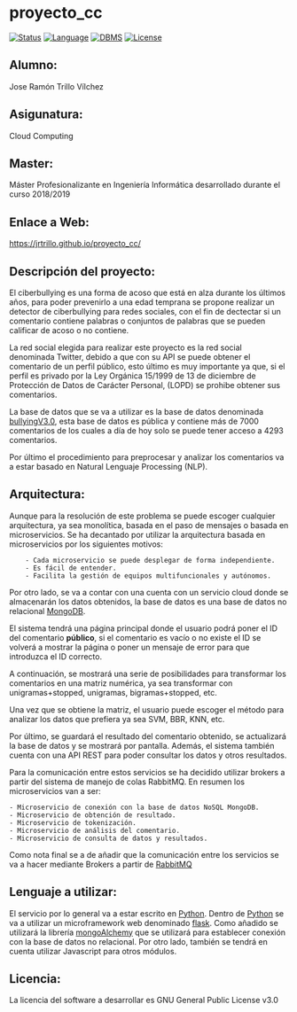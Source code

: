 # proyecto_cc

[![Status](https://img.shields.io/badge/Status-Documenting-green.svg)](https://github.com/jrtrillo/proyecto_cc/blob/master/README.md)
[![Language](https://img.shields.io/badge/Language-Python-blue.svg)](https://www.python.org/)
[![DBMS](https://img.shields.io/badge/DBMS-MongoDB-orange.svg)](https://www.mongodb.com/es)
[![License](https://img.shields.io/badge/License-GPL-red.svg)](https://github.com/jrtrillo/proyecto_cc/blob/master/LICENSE)

## Alumno:
Jose Ramón Trillo Vílchez

## Asigunatura: 
Cloud Computing

## Master: 
Máster Profesionalizante en Ingeniería Informática desarrollado durante el curso 2018/2019

## Enlace a Web: 
https://jrtrillo.github.io/proyecto_cc/

## Descripción del proyecto:
El ciberbullying es una forma de acoso que está en alza durante los últimos años, para poder prevenirlo a una edad temprana se propone realizar un detector de ciberbullying para redes sociales, con el fin de dectectar si un comentario contiene palabras o conjuntos de palabras que se pueden calificar de acoso o no contiene.

La red social elegida para realizar este proyecto es la red social denominada Twitter, debido a que con su API se puede obtener el comentario de un perfil público, esto último es muy importante ya que, si el perfil es privado por la Ley Orgánica 15/1999 de 13 de diciembre de Protección de Datos de Carácter Personal, (LOPD) se prohibe obtener sus comentarios.

La base de datos que se va a utilizar es la base de datos denominada  [bullyingV3.0](http://research.cs.wisc.edu/bullying/data.html), esta base de datos es pública y contiene más de 7000 comentarios de los cuales a día de hoy solo se puede tener acceso a 4293 comentarios.

Por último el procedimiento para preprocesar y analizar los comentarios va a estar basado en Natural Lenguaje Processing (NLP).

## Arquitectura: 
Aunque para la resolución de este problema se puede escoger cualquier arquitectura, ya sea monolítica, basada en el paso de mensajes o basada en microservicios. Se ha decantado por utilizar la arquitectura basada en microservicios por los siguientes motivos:
		
		- Cada microservicio se puede desplegar de forma independiente.
		- Es fácil de entender.
		- Facilita la gestión de equipos multifuncionales y autónomos.

Por otro lado, se va a contar con una cuenta con un servicio cloud donde se almacenarán los datos obtenidos, la base de datos es una base de datos no relacional [MongoDB](https://www.mongodb.com/es).

El sistema tendrá una página principal donde el usuario podrá poner el ID del comentario **público**, si el comentario es vacío o no existe el ID se volverá a mostrar la página o poner un mensaje de error para que introduzca el ID correcto. 

A continuación, se mostrará una serie de posibilidades para transformar los comentarios en una matriz numérica, ya sea transformar con unigramas+stopped, unigramas, bigramas+stopped, etc.

Una vez que se obtiene la matriz, el usuario puede escoger el método para analizar los datos que prefiera ya sea SVM, BBR, KNN, etc.

Por último, se guardará el resultado del comentario obtenido, se actualizará la base de datos y se mostrará por pantalla. Además, el sistema también cuenta con una API REST para poder consultar los datos y otros resultados. 

Para la comunicación entre estos servicios se ha decidido utilizar brokers a partir del sistema de manejo de colas RabbitMQ.
En resumen los microservicios van a ser:

	- Microservicio de conexión con la base de datos NoSQL MongoDB.
	- Microservicio de obtención de resultado.
	- Microservicio de tokenización.
	- Microservicio de análisis del comentario.
	- Microservicio de consulta de datos y resultados.

Como nota final se a de añadir que la comunicación entre los servicios se va a hacer mediante Brokers a partir de [RabbitMQ](https://www.rabbitmq.com/)

## Lenguaje a utilizar:
El servicio por lo general va a estar escrito en [Python](https://www.python.org/). Dentro de [Python](https://www.python.org/) se va a utilizar un microframework web denominado [flask](http://flask.pocoo.org/). Como añadido se utilizará la librería [mongoAlchemy](https://pythonhosted.org/Flask-MongoAlchemy/) que se utilizará para establecer conexión con la base de datos no relacional. Por otro lado, también se tendrá en cuenta utilizar Javascript para otros módulos.

## Licencia:
La licencia del software a desarrollar es GNU General Public License v3.0



